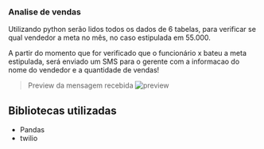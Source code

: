 ### Analise de vendas

Utilizando python serão lidos todos os dados de 6 tabelas, para verificar se qual vendedor a meta no mês, no caso estipulada em 55.000.

A partir do momento que for verificado que o funcionário x bateu a meta estipulada, será enviado um SMS para o gerente com a informacao do nome do vendedor e a quantidade de vendas!

>Preview da mensagem recebida
![preview](github/preview.PNG)

## Bibliotecas utilizadas
- Pandas
- twilio